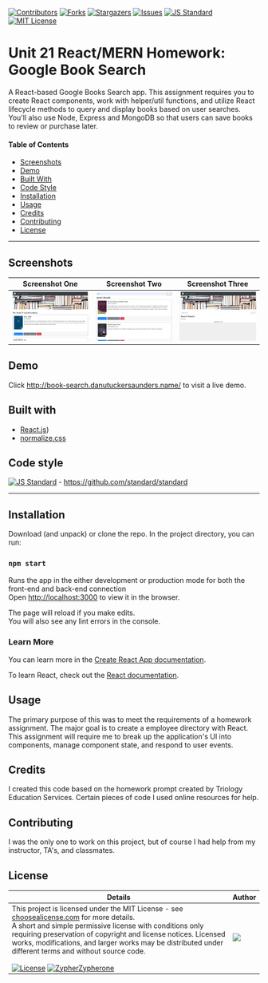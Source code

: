 [contributors-shield]: https://img.shields.io/github/contributors/Zypherone/21-google-book-search.svg?style=flat-square
[contributors-url]: https://github.com/Zypherone/21-google-book-search/graphs/contributors
[forks-shield]: https://img.shields.io/github/forks/Zypherone/21-google-book-search.svg?style=flat-square
[forks-url]: https://github.com/Zypherone/21-google-book-search/network/members
[stars-shield]: https://img.shields.io/github/stars/Zypherone/21-google-book-search.svg?style=flat-square
[stars-url]: https://github.com/Zypherone/21-google-book-search/stargazers
[issues-shield]: https://img.shields.io/github/issues/Zypherone/21-google-book-search.svg?style=flat-square
[issues-url]: https://github.com/Zypherone/21-google-book-search/issues
[build-style-shield]: https://img.shields.io/badge/code%20style-standard-brightgreen.svg?style=flat
[build-style-url]: https://github.com/feross/standard
[license-shield]: https://img.shields.io/github/license/Zypherone/21-google-book-search.svg?style=flat-square
[license-url]: http://choosealicense.com/licenses/mit/

[![Contributors][contributors-shield]][contributors-url] [![Forks][forks-shield]][forks-url] [![Stargazers][stars-shield]][stars-url] [![Issues][issues-shield]][issues-url] [![JS Standard][build-style-shield]][build-style-url] [![MIT License][license-shield]][license-url]

# Unit 21 React/MERN Homework: Google Book Search
A React-based Google Books Search app. This assignment requires you to create React components, work with helper/util functions, and utilize React lifecycle methods to query and display books based on user searches. You'll also use Node, Express and MongoDB so that users can save books to review or purchase later.

#### Table of Contents
- [Screenshots](#Screenshots)
- [Demo](#Demo)
- [Built With](#Built_With)
- [Code Style](#Code_Style)
- [Installation](#Installation)
- [Usage](#Usage)
- [Credits](#Credits)
- [Contributing](#Contributing)
- [License](#License)

---

## Screenshots
|Screenshot One|Screenshot Two|Screenshot Three|
|----|----|----|
|<img src="screenshots/screenshot1.jpg">|<img src="screenshots/screenshot2.jpg">|<img src="screenshots/screenshot3.jpg">|

## Demo

Click http://book-search.danutuckersaunders.name/ to visit a live demo.

## Built with
- [React.js](https://reactjs.org/))
- [normalize.css](http://necolas.github.io/normalize.css/)

## Code style
[![JS Standard][build-style-shield]][build-style-url] - https://github.com/standard/standard

---

## Installation

Download (and unpack) or clone the repo. In the project directory, you can run:

### `npm start`

Runs the app in the either development or production mode for both the front-end and back-end connection<br />
Open [http://localhost:3000](http://localhost:3000) to view it in the browser.

The page will reload if you make edits.<br />
You will also see any lint errors in the console.

### Learn More

You can learn more in the [Create React App documentation](https://facebook.github.io/create-react-app/docs/getting-started).

To learn React, check out the [React documentation](https://reactjs.org/).

## Usage 
The primary purpose of this was to meet the requirements of a homework assignment. The major goal is to create a employee directory with React. This assignment will require me to break up the application's UI into components, manage component state, and respond to user events.

## Credits 
I created this code based on the homework prompt created by Triology Education Services. Certain pieces of code I used online resources for help. 

## Contributing 
I was the only one to work on this project, but of course I had help from my instructor, TA's, and classmates.

## License
| Details | Author |
|---|---|
|This project is licensed under the MIT License - see [choosealicense.com](http://choosealicense.com/licenses/mit/) for more details.<br />A short and simple permissive license with conditions only requiring preservation of copyright and license notices. Licensed works, modifications, and larger works may be distributed under different terms and without source code.<br /><br />[![License](https://img.shields.io/badge/License-MIT-blue.svg)](http://choosealicense.com/licenses/mit/) [![ZypherZypherone](https://img.shields.io/badge/2020_%C2%A9-zypherone-blue)](zypherone@github.com)| <img src="https://avatars1.githubusercontent.com/u/360494?v=" width="250"> |
